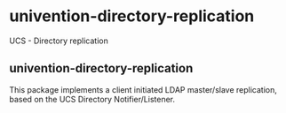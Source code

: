 # univention-directory-replication
UCS - Directory replication

## univention-directory-replication
This package implements a client initiated LDAP master/slave replication, based on the UCS Directory Notifier/Listener.
